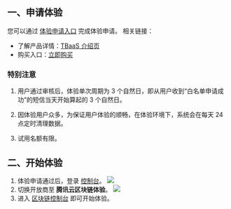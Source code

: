 ## 一、申请体验
您可以通过 [体验申请入口](https://cloud.tencent.com/act/apply/tbaas0) 完成体验申请。
相关链接：
- 了解产品详情：[TBaaS 介绍页](https://cloud.tencent.com/product/tbaas)
- 购买入口：[立即购买](https://buy.cloud.tencent.com/tbaas_blockchain)

### 特别注意
1. 用户通过审核后，体验单次周期为 3 个自然日，即从用户收到“白名单申请成功”的短信当天开始算起的 3 个自然日。

2. 因体验用户众多，为保证用户体验的顺畅，在体验环境下，系统会在每天 24 点定时清理数据。

3. 试用名额有限。

## 二、开始体验
1. 体验申请通过后，登录 [控制台](https://console.cloud.tencent.com)。
![](https://main.qcloudimg.com/raw/f8e832d763a1c0d661e4bb8baf4cb539.png)
2. 切换开放商至 **腾讯云区块链体验**。
![](https://main.qcloudimg.com/raw/21837908e585612e906738e69488100e.png)
3. 进入 [区块链控制台](https://console.cloud.tencent.com/tbaas) 即可开始体验。
